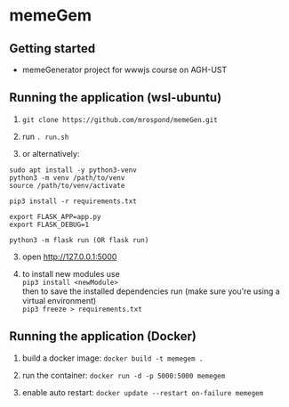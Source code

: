 # memeGem

## Getting started

+ memeGenerator project for wwwjs course on AGH-UST


## Running the application (wsl-ubuntu)

1. `git clone https://github.com/mrospond/memeGen.git`

1. run `. run.sh`

2. or alternatively:

```
sudo apt install -y python3-venv
python3 -m venv /path/to/venv
source /path/to/venv/activate

pip3 install -r requirements.txt

export FLASK_APP=app.py
export FLASK_DEBUG=1

python3 -m flask run (OR flask run)
```
3. open http://127.0.0.1:5000

4. to install new modules use \
`pip3 install <newModule>` \
then to save the installed dependencies run (make sure you're using a virtual environment)\
`pip3 freeze > requirements.txt`

## Running the application (Docker)

1. build a docker image: `docker build -t memegem .`

2. run the container: `docker run -d -p 5000:5000 memegem`

3. enable auto restart: `docker update --restart on-failure memegem`
